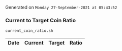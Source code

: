 Generated on `Monday 27-September-2021 at 05:43:52`

### Current to Target Coin Ratio
`current_coin_ratio.sh`

Date|Current|Target|Ratio
---|---|---|---
